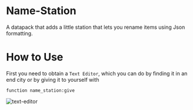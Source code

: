 # Name-Station
A datapack that adds a little station that lets you rename items using Json formatting.

# How to Use
First you need to obtain a `Text Editor`, which you can do by finding it in an end city or by giving it to yourself with
```mcfunction
function name_station:give
```
![text-editor](https://media.discordapp.net/attachments/759159698921750558/759544926622711838/unknown.png)
